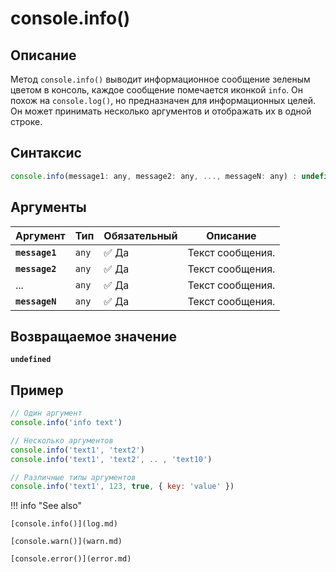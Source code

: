 # console.info()

## Описание
Метод `console.info()` выводит информационное сообщение зеленым цветом в консоль, каждое сообщение помечается иконкой `info`. Он похож на `console.log()`, но предназначен для информационных целей. Он может принимать несколько аргументов и отображать их в одной строке.

## Синтаксис
``` javascript
console.info(message1: any, message2: any, ..., messageN: any) : undefined
```

## Аргументы
| Аргумент | Тип      | Обязательный | Описание                                                                 |
|----------|----------|--------------|--------------------------------------------------------------------------|
| **`message1`**   | `any` | ✅ Да         | Текст сообщения. |
| **`message2`**   | `any` | ✅ Да         | Текст сообщения. |
| ...  | `any` | ✅ Да         | Текст сообщения. |
| **`messageN`**   | `any` | ✅ Да         | Текст сообщения. |

## Возвращаемое значение
**`undefined`**

## Пример
``` javascript linenums="1"
// Один аргумент
console.info('info text')

// Несколько аргументов
console.info('text1', 'text2')
console.info('text1', 'text2', .. , 'text10')

// Различные типы аргументов
console.info('text1', 123, true, { key: 'value' })
``` 

!!! info "See also"

    [console.info()](log.md)
	
	[console.warn()](warn.md)
	
	[console.error()](error.md)
